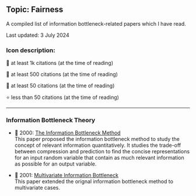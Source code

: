 ## Topic: Fairness

A compiled list of information bottleneck-related papers which I have read.

Last updated: 3 July 2024

### Icon description:

🥇 at least 1k citations (at the time of reading)

🥈 at least 500 citations (at the time of reading)

🥉 at least 50 citations (at the time of reading)

⭐ less than 50 citations (at the time of reading)

----

### Information Bottleneck Theory

* 🥇 2000: [The Information Bottleneck Method](https://arxiv.org/pdf/physics/0004057) <br>
This paper proposed the information bottleneck method to study the concept of relevant information quantitatively. It studies the trade-off between compression and prediction to find the concise representations for an input random variable that contain as much relevant information as possible for an output variable.

* 🥉 2001: [Multivariate Information Bottleneck](https://arxiv.org/pdf/1301.2270) <br>
This paper extended the orignal information bottleneck method to multivariate cases.

